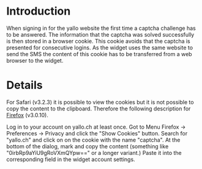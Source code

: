 # Introduction #

When signing in for the yallo website the first time a captcha challenge has to be answered. The information that the captcha was solved successfully is then stored in a browser cookie. This cookie avoids that the captcha is presented for consecutive logins. As the widget uses the same website to send the SMS the content of this cookie has to be transferred from a web browser to the widget.


# Details #

For Safari (v3.2.3) it is possible to view the cookies but it is not possible to copy the content to the clipboard. Therefore the following description for [Firefox](http://www.mozilla.com/) (v3.0.10).

Log in to your account on yallo.ch at least once. Got to Menu Firefox -> Preferences -> Privacy and click the "Show Cookies" button. Search for "yallo.ch" and click on on the cookie with the name "captcha". At the bottom of the dialog, mark and copy the content (something like "0irbRp9aYiU9gRoVXmQYpw==" or a longer variant.) Paste it into the corresponding field in the widget account settings.